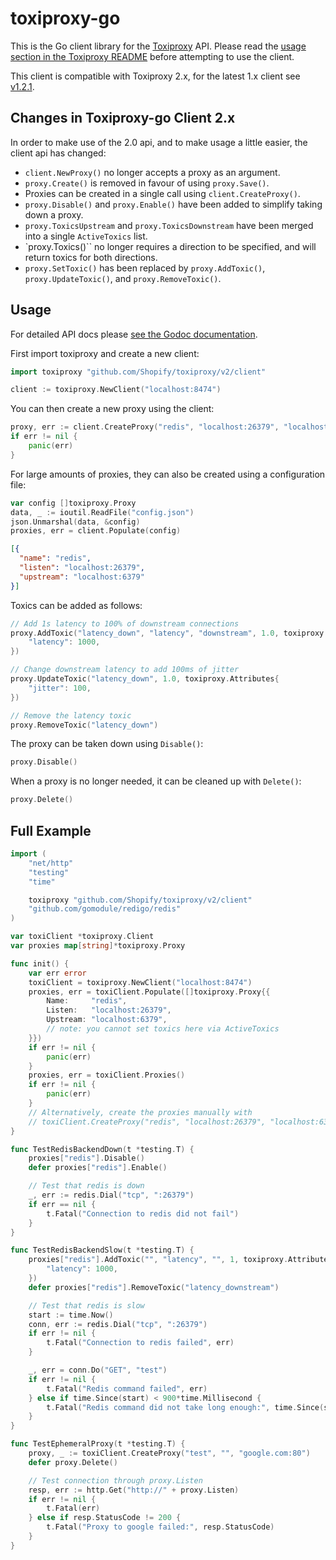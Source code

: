 # toxiproxy-go

This is the Go client library for the
[Toxiproxy](https://github.com/shopify/toxiproxy) API. Please read the [usage
section in the Toxiproxy README](https://github.com/shopify/toxiproxy#usage)
before attempting to use the client.

This client is compatible with Toxiproxy 2.x, for the latest 1.x client see
[v1.2.1](https://github.com/Shopify/toxiproxy/tree/v1.2.1/client).

## Changes in Toxiproxy-go Client 2.x

In order to make use of the 2.0 api, and to make usage a little easier, the
client api has changed:

 - `client.NewProxy()` no longer accepts a proxy as an argument.
 - `proxy.Create()` is removed in favour of using `proxy.Save()`.
 - Proxies can be created in a single call using `client.CreateProxy()`.
 - `proxy.Disable()` and `proxy.Enable()` have been added to simplify taking
    down a proxy.
 - `proxy.ToxicsUpstream` and `proxy.ToxicsDownstream` have been merged into a
    single `ActiveToxics` list.
 - `proxy.Toxics()`` no longer requires a direction to be specified, and will
    return toxics for both directions.
 - `proxy.SetToxic()` has been replaced by `proxy.AddToxic()`,
   `proxy.UpdateToxic()`, and `proxy.RemoveToxic()`.

## Usage

For detailed API docs please [see the Godoc
documentation](http://godoc.org/github.com/Shopify/toxiproxy/client).

First import toxiproxy and create a new client:
```go
import toxiproxy "github.com/Shopify/toxiproxy/v2/client"

client := toxiproxy.NewClient("localhost:8474")
```

You can then create a new proxy using the client:
```go
proxy, err := client.CreateProxy("redis", "localhost:26379", "localhost:6379")
if err != nil {
    panic(err)
}
```

For large amounts of proxies, they can also be created using a configuration file:
```go
var config []toxiproxy.Proxy
data, _ := ioutil.ReadFile("config.json")
json.Unmarshal(data, &config)
proxies, err = client.Populate(config)
```
```json
[{
  "name": "redis",
  "listen": "localhost:26379",
  "upstream": "localhost:6379"
}]
```

Toxics can be added as follows:
```go
// Add 1s latency to 100% of downstream connections
proxy.AddToxic("latency_down", "latency", "downstream", 1.0, toxiproxy.Attributes{
    "latency": 1000,
})

// Change downstream latency to add 100ms of jitter
proxy.UpdateToxic("latency_down", 1.0, toxiproxy.Attributes{
    "jitter": 100,
})

// Remove the latency toxic
proxy.RemoveToxic("latency_down")
```


The proxy can be taken down using `Disable()`:
```go
proxy.Disable()
```

When a proxy is no longer needed, it can be cleaned up with `Delete()`:
```go
proxy.Delete()
```

## Full Example

```go
import (
    "net/http"
    "testing"
    "time"

    toxiproxy "github.com/Shopify/toxiproxy/v2/client"
    "github.com/gomodule/redigo/redis"
)

var toxiClient *toxiproxy.Client
var proxies map[string]*toxiproxy.Proxy

func init() {
    var err error
    toxiClient = toxiproxy.NewClient("localhost:8474")
    proxies, err = toxiClient.Populate([]toxiproxy.Proxy{{
        Name:     "redis",
        Listen:   "localhost:26379",
        Upstream: "localhost:6379",
        // note: you cannot set toxics here via ActiveToxics
    }})
    if err != nil {
        panic(err)
    }
   	proxies, err = toxiClient.Proxies()
   	if err != nil {
        panic(err)
   	}
    // Alternatively, create the proxies manually with
    // toxiClient.CreateProxy("redis", "localhost:26379", "localhost:6379")
}

func TestRedisBackendDown(t *testing.T) {
    proxies["redis"].Disable()
    defer proxies["redis"].Enable()

    // Test that redis is down
    _, err := redis.Dial("tcp", ":26379")
    if err == nil {
        t.Fatal("Connection to redis did not fail")
    }
}

func TestRedisBackendSlow(t *testing.T) {
    proxies["redis"].AddToxic("", "latency", "", 1, toxiproxy.Attributes{
        "latency": 1000,
    })
    defer proxies["redis"].RemoveToxic("latency_downstream")

    // Test that redis is slow
    start := time.Now()
    conn, err := redis.Dial("tcp", ":26379")
    if err != nil {
        t.Fatal("Connection to redis failed", err)
    }

    _, err = conn.Do("GET", "test")
    if err != nil {
        t.Fatal("Redis command failed", err)
    } else if time.Since(start) < 900*time.Millisecond {
        t.Fatal("Redis command did not take long enough:", time.Since(start))
    }
}

func TestEphemeralProxy(t *testing.T) {
    proxy, _ := toxiClient.CreateProxy("test", "", "google.com:80")
    defer proxy.Delete()

    // Test connection through proxy.Listen
    resp, err := http.Get("http://" + proxy.Listen)
    if err != nil {
        t.Fatal(err)
    } else if resp.StatusCode != 200 {
        t.Fatal("Proxy to google failed:", resp.StatusCode)
    }
}
```
